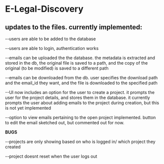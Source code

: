 # E-Legal-Discovery

updates to the files. currently implemented:
-------------------------------------------------------------------------------------------------------------------------
--users are able to be added to the database

--users are able to login, authentication works

--emails can be uploaded the the database. the metadata is extracted and stored in the db, the original file is saved to a 
  path, and the copy of the original (to be modified) is saved to a different path

--emails can be downloaded from the db. user specifies the download path and the email_id they want, and the file is
  downloaded to the specified path

--UI now includes an option for the user to create a project. it prompts the user for the project details, and stores them 
  in the database. it currently prompts the user about adding emails to the project during creation, but this is not yet implemented
  
--option to view emails pertaining to the open project implemented. button to edit the email sketched out, but commented out for now.

****BUGS****

--projects are only showing based on who is logged in/ which project they created

--project doesnt reset when the user logs out
